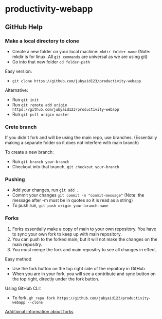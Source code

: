 # productivity-webapp

## GitHub Help

### Make a local directory to clone

- Create a new folder on your local machine: `mkdir folder-name` (Note: mkdir is for linux. All `git commands` are universal as we are using git)
- Go into that new folder `cd folder-path`

Easy version:
- `git clone https://github.com/jubyaid123/productivity-webapp`

Alternative:
- Run `git init`
- Run `git remote add origin https://github.com/jubyaid123/productivity-webapp`
- Run `git pull origin master`

### Crete branch

If you didn't fork and will be using the main repo, use branches. (Essentially making a separate folder so it does not interfere with main branch)

To create a new branch: 
- Run `git branch your-branch`
- Checkout into that branch, `git checkout your-branch`

### Pushing

- Add your changes, run `git add .`
- Commit your changes `git commit -m "commit-message"` (Note: the message after -m must be in quotes so it is read as a string)
- To push run, `git push origin your-branch-name`

### Forks

1. Forks essentially make a copy of main to your own repository. You have to sync your own fork to keep up with main repository.
2. You can push to the forked main, but it will not make the changes on the main repositry.
3. You must merge the fork and main repositry to see all changes in effect.

Easy method:
- Use the fork button on the top right side of the repoitory in GitHub
- When you are in your fork, you will see a contribute and sync button on the top right, directly under the fork button. 


Using GitHub CLI:
- To fork, `gh repo fork https://github.com/jubyaid123/productivity-webapp --clone`

[Additional information about forks](https://docs.github.com/en/get-started/quickstart/fork-a-repo)
